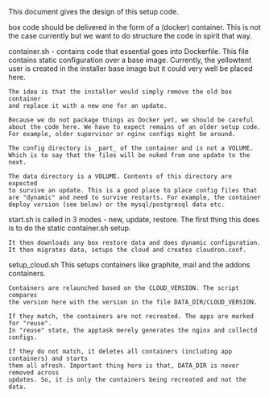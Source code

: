 This document gives the design of this setup code.

box code should be delivered in the form of a (docker) container.
This is not the case currently but we want to do structure the code
in spirit that way.

container.sh - contains code that essential goes into Dockerfile.
    This file contains static configuration over a base image. Currently,
    the yellowtent user is created in the installer base image but it
    could very well be placed here.

    The idea is that the installer would simply remove the old box container
    and replace it with a new one for an update.

    Because we do not package things as Docker yet, we should be careful
    about the code here. We have to expect remains of an older setup code.
    For example, older supervisor or nginx configs might be around.

    The config directory is _part_ of the container and is not a VOLUME.
    Which is to say that the files will be nuked from one update to the next.

    The data directory is a VOLUME. Contents of this directory are expected
    to survive an update. This is a good place to place config files that
    are "dynamic" and need to survive restarts. For example, the container
    deploy version (see below) or the mysql/postgresql data etc.


start.sh is called in 3 modes - new, update, restore.
    The first thing this does is to do the static container.sh setup.

    It then downloads any box restore data and does dynamic configuration.
    It then migrates data, setups the cloud and creates cloudron.conf.

setup_cloud.sh
    This setups containers like graphite, mail and the addons containers.

    Containers are relaunched based on the CLOUD_VERSION. The script compares
    the version here with the version in the file DATA_DIR/CLOUD_VERSION.

    If they match, the containers are not recreated. The apps are marked for "reuse".
    In "reuse" state, the apptask merely generates the nginx and collectd configs.

    If they do not match, it deletes all containers (including app containers) and starts
    them all afresh. Important thing here is that, DATA_DIR is never removed across
    updates. So, it is only the containers being recreated and not the data.

